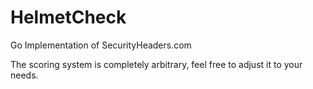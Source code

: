 # HelmetCheck

Go Implementation of SecurityHeaders.com

The scoring system is completely arbitrary, feel free to adjust it to your needs.
